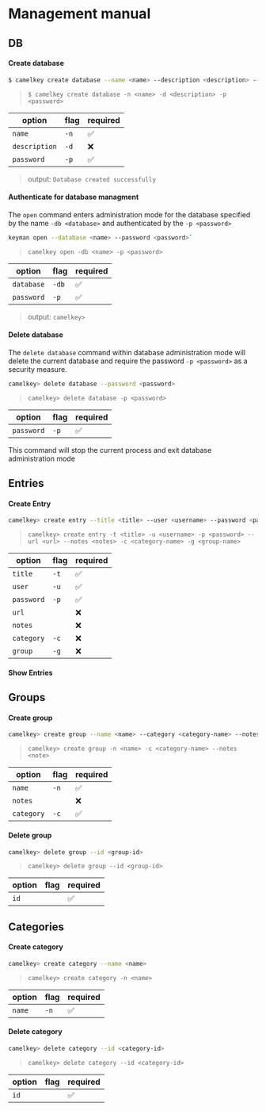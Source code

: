 # Management manual

## DB

#### Create database
```bash
$ camelkey create database --name <name> --description <description> --password <password> --to <directory>
```

> `$ camelkey create database -n <name> -d <description> -p <password>`

| option | flag | required |
|---|---|---|
| `name` | `-n`| ✅ |
| `description` | `-d`| ❌|
| `password` | `-p`| ✅ |

> output:  `Database created successfully`

#### Authenticate for database managment

The `open` command enters administration mode for the database specified by the name `-db <database>` and authenticated by the `-p <password>`

```bash
keyman open --database <name> --password <password>`
```

> `camelkey open -db <name> -p <password>`

| option | flag | required |
|---|---|---|
| `database` | `-db`| ✅ |
| `password` | `-p`| ✅ |

> output:  `camelkey> `

#### Delete database

The `delete database` command within database administration mode will delete the current database and require the password `-p <password>` as a security measure.

```bash
camelkey> delete database --password <password>
```

> `camelkey> delete database -p <password>`

| option | flag | required |
|---|---|---|
| `password` | `-p`| ✅ |

This command will stop the current process and exit database administration mode

## Entries

#### Create Entry

```bash
camelkey> create entry --title <title> --user <username> --password <password> --url <url> --notes <notes> --category <category-name> --group <group-name>
```

> `camelkey> create entry -t <title> -u <username> -p <password> --url <url> --notes <notes> -c <category-name> -g <group-name>`

| option | flag | required |
|---|---|---|
| `title` | `-t`| ✅ |
| `user` | `-u`| ✅ |
| `password` | `-p`| ✅ |
| `url` | ` `| ❌ |
| `notes` | ` `| ❌ |
| `category` | `-c`| ❌ |
| `group` | `-g`| ❌ |

#### Show Entries

## Groups


#### Create group

```bash
camelkey> create group --name <name> --category <category-name> --notes <note>
```

> `camelkey> create group -n <name> -c <category-name> --notes <note>`

| option | flag | required |
|---|---|---|
| `name` | `-n`| ✅ |
| `notes` | ` `| ❌ |
| `category` | `-c`| ✅ |

#### Delete group

```bash
camelkey> delete group --id <group-id>
```

> `camelkey> delete group --id <group-id>`

| option | flag | required |
|---|---|---|
| `id` | ` `| ✅ |

## Categories

#### Create category

```bash
camelkey> create category --name <name>
```

> `camelkey> create category -n <name>`

| option | flag | required |
|---|---|---|
| `name` | `-n`| ✅ |

#### Delete category

```bash
camelkey> delete category --id <category-id>
```

> `camelkey> delete category --id <category-id>`

| option | flag | required |
|---|---|---|
| `id` | ` `| ✅ |